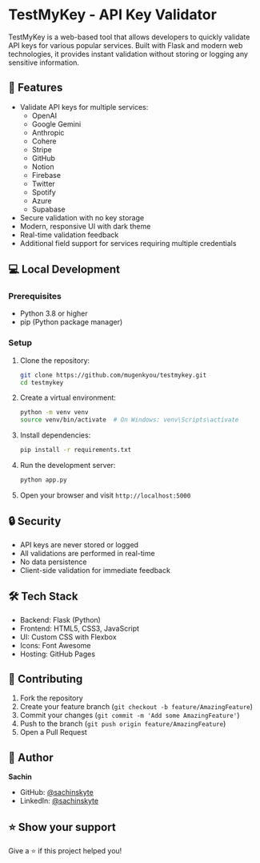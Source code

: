 # TestMyKey - API Key Validator


TestMyKey is a web-based tool that allows developers to quickly validate API keys for various popular services. Built with Flask and modern web technologies, it provides instant validation without storing or logging any sensitive information.

## 🌟 Features

- Validate API keys for multiple services:
  - OpenAI
  - Google Gemini
  - Anthropic
  - Cohere
  - Stripe
  - GitHub
  - Notion
  - Firebase
  - Twitter
  - Spotify
  - Azure
  - Supabase
- Secure validation with no key storage
- Modern, responsive UI with dark theme
- Real-time validation feedback
- Additional field support for services requiring multiple credentials



## 💻 Local Development

### Prerequisites

- Python 3.8 or higher
- pip (Python package manager)

### Setup

1. Clone the repository:
   ```bash
   git clone https://github.com/mugenkyou/testmykey.git
   cd testmykey
   ```

2. Create a virtual environment:
   ```bash
   python -m venv venv
   source venv/bin/activate  # On Windows: venv\Scripts\activate
   ```

3. Install dependencies:
   ```bash
   pip install -r requirements.txt
   ```

4. Run the development server:
   ```bash
   python app.py
   ```

5. Open your browser and visit `http://localhost:5000`

## 🔒 Security

- API keys are never stored or logged
- All validations are performed in real-time
- No data persistence
- Client-side validation for immediate feedback

## 🛠️ Tech Stack

- Backend: Flask (Python)
- Frontend: HTML5, CSS3, JavaScript
- UI: Custom CSS with Flexbox
- Icons: Font Awesome
- Hosting: GitHub Pages

## 📝 Contributing

1. Fork the repository
2. Create your feature branch (`git checkout -b feature/AmazingFeature`)
3. Commit your changes (`git commit -m 'Add some AmazingFeature'`)
4. Push to the branch (`git push origin feature/AmazingFeature`)
5. Open a Pull Request



## 👤 Author

**Sachin**
- GitHub: [@sachinskyte](https://github.com/mugenkyou)
- LinkedIn: [@sachinskyte](https://www.linkedin.com/in/sachinskyte/)

## ⭐ Show your support

Give a ⭐️ if this project helped you! 